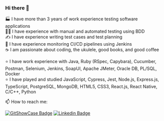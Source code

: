 ### Hi there 👋

🏭 I have more than 3 years of work experience testing software applications  
👨‍💻 I have experience with manual and automated testing using BDD  
✍️ I have experience writing test cases and test planning  
👀 I have experience monitoring CI/CD pipelines using Jenkins  
☕ I am passionate about coding, the ukulele, good books, and good coffee  

⭐ I have work experience with Java, Ruby (RSpec, Capybara), Cucumber, Postman, Selenium, Jenkins, SoapUI, Apache JMeter, Oracle DB, PL/SQL, Docker  
⭐ I have played and studied JavaScript, Cypress, Jest, Node.js, Express.js, TypeScript, PostgreSQL, MongoDB, HTML5, CSS3, React.js, React Native, C/C++, Python  
  
📫 How to reach me:  

[![GitShowCase Badge](https://img.shields.io/badge/GitShowCase-100000?style=for-the-badge&logo=github&logoColor=white)](https://www.gitshowcase.com/matheus-beck)
[![Linkedin Badge](https://img.shields.io/badge/LinkedIn-0077B5?style=for-the-badge&logo=linkedin&logoColor=white)](https://www.linkedin.com/in/matheus-beck/)  

